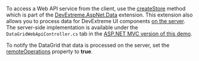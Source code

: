 To access a Web API service from the client, use the <a href="https://github.com/DevExpress/DevExtreme.AspNet.Data/blob/master/docs/client-side-with-jquery.md#api-reference" target="_blank">createStore</a> method which is part of the <a href="https://github.com/DevExpress/DevExtreme.AspNet.Data#devextreme-aspnet-data" target="_blank">DevExtreme.AspNet.Data</a> extension. This extension also allows you to process data for DevExtreme UI components <a href="https://github.com/DevExpress/DevExtreme.AspNet.Data/blob/master/docs/server-side-configuration.md" target="_blank">on the server</a>. The server-side implementation is available under the `DataGridWebApiController.cs` tab in the [ASP.NET MVC version of this demo](/Demos/WidgetsGallery/Demo/DataGrid/WebAPIService/Mvc/Light/).
 
To notify the DataGrid that data is processed on the server, set the [remoteOperations](/Documentation/ApiReference/UI_Components/dxDataGrid/Configuration/remoteOperations/) property to **true**.